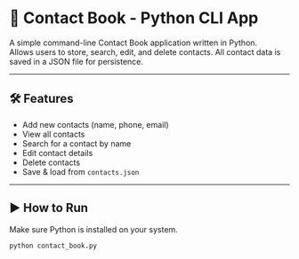 # 📇 Contact Book - Python CLI App

A simple command-line Contact Book application written in Python.  
Allows users to store, search, edit, and delete contacts. All contact data is saved in a JSON file for persistence.

---

## 🛠 Features

- Add new contacts (name, phone, email)
- View all contacts
- Search for a contact by name
- Edit contact details
- Delete contacts
- Save & load from `contacts.json`

---

## ▶️ How to Run

Make sure Python is installed on your system.

```bash
python contact_book.py
